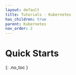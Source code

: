 ```yaml
---
layout: default
title: Tutorials - Kubernetes
has_children: true
parent: Kubernetes
nav_order: 2
---
```


# Quick Starts
{: .no_toc }


